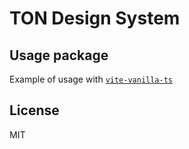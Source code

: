 # TON Design System

## Usage package

Example of usage with [`vite-vanilla-ts`](https://github.com/designervoid/ton-design-system-vite-vanilla-ts)

## License

MIT
